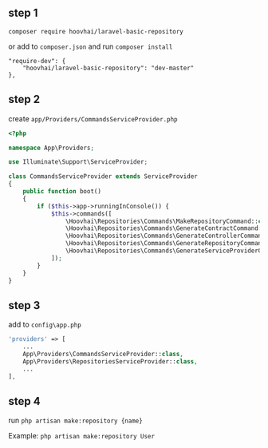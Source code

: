 ## step 1

`composer require hoovhai/laravel-basic-repository`

or add to `composer.json` and run `composer install`

```
"require-dev": {
    "hoovhai/laravel-basic-repository": "dev-master"
},
```

## step 2
create `app/Providers/CommandsServiceProvider.php`

```php
<?php

namespace App\Providers;

use Illuminate\Support\ServiceProvider;

class CommandsServiceProvider extends ServiceProvider
{
    public function boot()
    {
        if ($this->app->runningInConsole()) {
            $this->commands([
                \Hoovhai\Repositories\Commands\MakeRepositoryCommand::class,
                \Hoovhai\Repositories\Commands\GenerateContractCommand::class,
                \Hoovhai\Repositories\Commands\GenerateControllerCommand::class,
                \Hoovhai\Repositories\Commands\GenerateRepositoryCommand::class,
                \Hoovhai\Repositories\Commands\GenerateServiceProviderCommand::class,
            ]);
        }
    }
}
```

## step 3

add to `config\app.php`
```php
'providers' => [
    ...
    App\Providers\CommandsServiceProvider::class,
    App\Providers\RepositoriesServiceProvider::class,
    ...
],
```
## step 4
run `php artisan make:repository {name}`

Example: `php artisan make:repository User`
